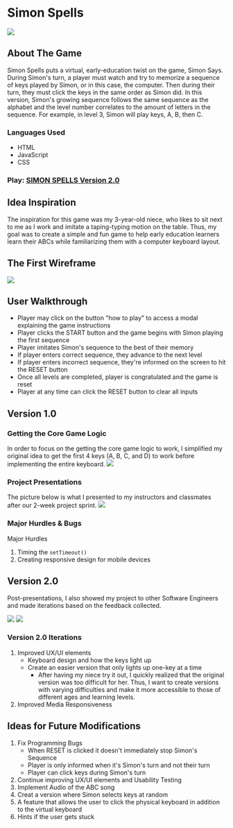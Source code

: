 # Simon Spells

<img src="img/SimonSpells_version2_gameboard.png">

## About The Game
Simon Spells puts a virtual, early-education twist on the game, Simon Says. During Simon's turn, a player must watch and try to memorize a sequence of keys played by Simon, or in this case, the computer. Then during their turn, they must click the keys in the same order as Simon did. In this version, Simon's growing sequence follows the same sequence as the alphabet and the level number correlates to the amount of letters in the sequence. For example, in level 3, Simon will play keys, A, B, then C. 

### Languages Used
- HTML
- JavaScript
- CSS

### Play: [SIMON SPELLS Version 2.0](https://kaciekomoto.github.io/Simon-Spells/)

## Idea Inspiration
The inspiration for this game was my 3-year-old niece, who likes to sit next to me as I work and imitate a taping-typing motion on the table. Thus, my goal was to create a simple and fun game to help early education learners learn their ABCs while familiarizing them with a computer keyboard layout.


## The First Wireframe
<img src="img/kacieKomoto_simonSpells_wireframe_project1.png">

## User Walkthrough
- Player may click on the button "how to play" to access a modal explaining the game instructions
- Player clicks the START button and the game begins with Simon playing the first sequence
- Player imitates Simon's sequence to the best of their memory
- If player enters correct sequence, they advance to the next level
- If player enters incorrect sequence, they're informed on the screen to hit the RESET button
- Once all levels are completed, player is congratulated and the game is reset
- Player at any time can click the RESET button to clear all inputs

## Version 1.0
### Getting the Core Game Logic
In order to focus on the getting the core game logic to work, I simplified my original idea to get the first 4 keys (A, B, C, and D) to work before implementing the entire keyboard. 
<img src="img/4keys_simonSpells_wireframe_project1.png">

### Project Presentations
The picture below is what I presented to my instructors and classmates after our 2-week project sprint.
<img src="img/Simon-spells-game-051421.png">

### Major Hurdles & Bugs
Major Hurdles
1. Timing the ```setTimeout()```
2. Creating responsive design for mobile devices


## Version 2.0
Post-presentations, I also showed my project to other Software Engineers and made iterations based on the feedback collected. 

<img src="img/SimonSpells_version2_home.png">
<img src="img/SimonSpells_version2_gameboard.png">

### Version 2.0 Iterations
1. Improved UX/UI elements
    - Keyboard design and how the keys light up
    - Create an easier version that only lights up one-key at a time 
        - After having my niece try it out, I quickly realized that the original version was too difficult for her. Thus, I want to create versions with varying difficulties and make it more accessible to those of different ages and learning levels.
2. Improved Media Responsiveness


## Ideas for Future Modifications
1. Fix Programming Bugs
    - When RESET is clicked it doesn't immediately stop Simon's Sequence
    - Player is only informed when it's Simon's turn and not their turn
    - Player can click keys during Simon's turn
2. Continue improving UX/UI elements and Usability Testing
3. Implement Audio of the ABC song
4. Creat a version where Simon selects keys at random
5. A feature that allows the user to click the physical keyboard in addition to the virtual keyboard
6. Hints if the user gets stuck
